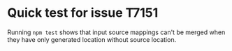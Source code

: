 # Quick test for issue T7151

Running `npm test` shows that input source mappings can't be merged
when they have only generated location without source location.
